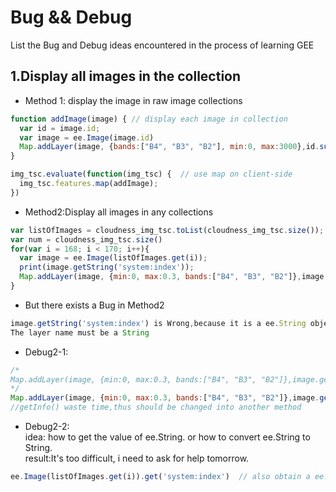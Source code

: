 # Bug && Debug
List the Bug and Debug ideas encountered in the process of learning GEE

## 1.Display all images in the collection
- Method 1: display the image in raw image collections
``` JavaScript
function addImage(image) { // display each image in collection
  var id = image.id;
  var image = ee.Image(image.id)
  Map.addLayer(image, {bands:["B4", "B3", "B2"], min:0, max:3000},id.substring(14,22),false);
}

img_tsc.evaluate(function(img_tsc) {  // use map on client-side
  img_tsc.features.map(addImage);
})
```
- Method2:Display all images in any collections
``` JavaScript
var listOfImages = cloudness_img_tsc.toList(cloudness_img_tsc.size()); 
var num = cloudness_img_tsc.size()
for(var i = 168; i < 170; i++){
  var image = ee.Image(listOfImages.get(i));
  print(image.getString('system:index'));
  Map.addLayer(image, {min:0, max:0.3, bands:["B4", "B3", "B2"]},image.getString('system:index'),false)
}
```
- But there exists a Bug in Method2
``` JavaScript
image.getString('system:index') is Wrong,because it is a ee.String object
The layer name must be a String
```
- Debug2-1:
``` JavaScript
/*
Map.addLayer(image, {min:0, max:0.3, bands:["B4", "B3", "B2"]},image.getString('system:index'),false)
*/
Map.addLayer(image, {min:0, max:0.3, bands:["B4", "B3", "B2"]},image.getString('system:index').getInfo(),false)  
//getInfo() waste time,thus should be changed into another method
```
- Debug2-2:\
idea: how to get the value of ee.String. or how to convert ee.String to String.\
result:It's too difficult, i need to ask for help tomorrow.
``` JavaScript
ee.Image(listOfImages.get(i)).get('system:index')  // also obtain a ee.String 
```

